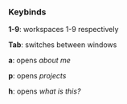 ### Keybinds

**1-9**: workspaces 1-9 respectively

**Tab**: switches between windows

**a**: opens _about me_

**p**: opens _projects_

**h**: opens _what is this?_
